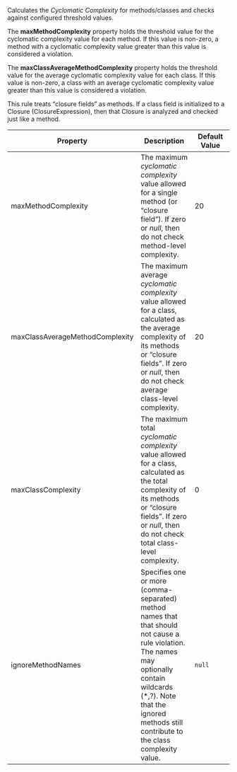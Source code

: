 Calculates the *Cyclomatic Complexity* for methods/classes and checks
against configured threshold values.

The **maxMethodComplexity** property holds the threshold value for the
cyclomatic complexity value for each method. If this value is non-zero,
a method with a cyclomatic complexity value greater than this value is
considered a violation.

The **maxClassAverageMethodComplexity** property holds the threshold
value for the average cyclomatic complexity value for each class. If
this value is non-zero, a class with an average cyclomatic complexity
value greater than this value is considered a violation.

This rule treats “closure fields” as methods. If a class field is
initialized to a Closure (ClosureExpression), then that Closure is
analyzed and checked just like a method.

<table>
<colgroup>
<col style="width: 40%" />
<col style="width: 33%" />
<col style="width: 25%" />
</colgroup>
<thead>
<tr class="header">
<th>Property</th>
<th>Description</th>
<th>Default Value</th>
</tr>
</thead>
<tbody>
<tr class="odd">
<td>maxMethodComplexity</td>
<td>The maximum <em>cyclomatic complexity</em> value allowed for a
single method (or “closure field”). If zero or <em>null</em>, then do
not check method-level complexity.</td>
<td>20</td>
</tr>
<tr class="even">
<td>maxClassAverageMethodComplexity</td>
<td>The maximum average <em>cyclomatic complexity</em> value allowed for
a class, calculated as the average complexity of its methods or “closure
fields”. If zero or <em>null</em>, then do not check average class-level
complexity.</td>
<td>20</td>
</tr>
<tr class="odd">
<td>maxClassComplexity</td>
<td>The maximum total <em>cyclomatic complexity</em> value allowed for a
class, calculated as the total complexity of its methods or “closure
fields”. If zero or <em>null</em>, then do not check total class-level
complexity.</td>
<td>0</td>
</tr>
<tr class="even">
<td>ignoreMethodNames</td>
<td>Specifies one or more (comma-separated) method names that that
should not cause a rule violation. The names may optionally contain
wildcards (*,?). Note that the ignored methods still contribute to the
class complexity value.</td>
<td><code>null</code></td>
</tr>
</tbody>
</table>
